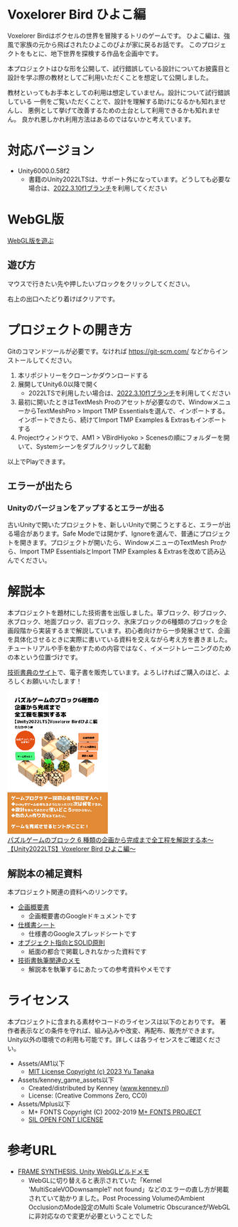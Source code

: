 # Voxelorer Bird ひよこ編

Voxelorer Birdはボクセルの世界を冒険するトリのゲームです。
ひよこ編は、強風で家族の元から飛ばされたひよこのぴよが家に戻るお話です。
このプロジェクトをもとに、地下世界を探検する作品を企画中です。

本プロジェクトはひな形を公開して、試行錯誤している設計についてお披露目と
設計を学ぶ際の教材としてご利用いただくことを想定して公開しました。

教材といってもお手本としての利用は想定していません。設計について試行錯誤している
一例をご覧いただくことで、設計を理解する助けになるかも知れませんし、
悪例として挙げて改善するための土台として利用できるかも知れません。
良かれ悪しかれ利用方法はあるのではないかと考えています。

# 対応バージョン

- Unity6000.0.58f2
  - 書籍のUnity2022LTSは、サポート外になっています。どうしても必要な場合は、[2022.3.10f1ブランチ](https://github.com/am1tanaka/VBirdHiyoko/tree/2022.3.10f1)を利用してください

# WebGL版

[WebGL版を遊ぶ](https://am1tanaka.github.io/VBirdHiyoko/Demo/)

## 遊び方

マウスで行きたい先や押したいブロックをクリックしてください。

右上の出口へたどり着けばクリアです。

# プロジェクトの開き方

Gitのコマンドツールが必要です。なければ https://git-scm.com/ などからインストールしてください。

1. 本リポジトリーをクローンかダウンロードする
1. 展開してUnity6.0以降で開く
   - 2022LTSで利用したい場合は、[2022.3.10f1ブランチ](https://github.com/am1tanaka/VBirdHiyoko/tree/2022.3.10f1)を利用してください
1. 最初に開いたときはTextMesh Proのアセットが必要なので、WindowメニューからTextMeshPro > Import TMP Essentialsを選んで、インポートする。インポートできたら、続けてImport TMP Examples & Extrasもインポートする
1. Projectウィンドウで、AM1 > VBirdHiyoko > Scenesの順にフォルダーを開いて、Systemシーンをダブルクリックして起動

以上でPlayできます。

## エラーが出たら

### Unityのバージョンをアップするとエラーが出る

古いUnityで開いたプロジェクトを、新しいUnityで開こうとすると、エラーが出る場合があります。Safe Modeでは開かず、Ignoreを選んで、普通にプロジェクトを開きます。プロジェクトが開いたら、WindowメニューのTextMesh Proから、Import TMP EssentialsとImport TMP Examples & Extrasを改めて読み込んでください。


# 解説本

本プロジェクトを題材にした技術書を出版しました。草ブロック、砂ブロック、氷ブロック、地面ブロック、岩ブロック、氷床ブロックの6種類のブロックを企画段階から実装するまで解説しています。初心者向けから一歩発展させて、企画を具体化させるときに実際に書いている資料を交えながら考え方を書きました。チュートリアルや手を動かすための内容ではなく、イメージトレーニングのための本という位置づけです。

[技術書典のサイト](https://techbookfest.org/product/nQdhDsspFhjK7zfWzmZMwK)で、電子書を販売しています。よろしければご購入のほど、よろしくお願いいたします！

<a href="https://techbookfest.org/product/nQdhDsspFhjK7zfWzmZMwK"><img src="./Docs/images/book-hyoshi-320.png" alt="ブロック6種類解説本">
<br>
パズルゲームのブロック 6 種類の企画から完成まで全工程を解説する本～【Unity2022LTS】Voxelorer Bird ひよこ編～
</a>

## 解説本の補足資料

本プロジェクト関連の資料へのリンクです。

- [企画概要書](https://docs.google.com/document/d/1n1Oxek9KgKN5j5TC0U0y48OSzzlLONp_oDUDpGcu20s/edit?usp=sharing)
	- 企画概要書のGoogleドキュメントです
- [仕様書シート](https://docs.google.com/spreadsheets/d/1z6rZWF8qitYePpJ-e99rQprVXpgaBVB05CYN53RaDE0/edit?usp=sharing)
	- 仕様書のGoogleスプレッドシートです
- [オブジェクト指向とSOLID原則](./Docs/oop-solid/oop-solid.md)
	- 紙面の都合で掲載しきれなかった資料です
- [技術書執筆関連のメモ](./Docs/tech-book/tech-book.md)
	- 解説本を執筆するにあたっての参考資料やメモです


# ライセンス

本プロジェクトに含まれる素材やコードのライセンスは以下のとおりです。
著作者表示などの条件を守れば、組み込みや改変、再配布、販売ができます。
Unity以外の環境での利用も可能です。詳しくは各ライセンスをご確認ください。

- Assets/AM1以下
  - [MIT License Copyright (c) 2023 Yu Tanaka](./LICENSE)
- Assets/kenney_game_assets以下
  - Created/distributed by Kenney (www.kenney.nl)
  - License: (Creative Commons Zero, CC0)
- Assets/Mplus以下
  - M+ FONTS Copyright (C) 2002-2019 [M+ FONTS PROJECT](http://mplus-fonts.osdn.jp)
  - [SIL OPEN FONT LICENSE](https://scripts.sil.org/OFL_web)


# 参考URL
- [FRAME SYNTHESIS. Unity WebGLビルドメモ](https://tech.framesynthesis.co.jp/unity/webgl/)
	- WebGLに切り替えると表示されていた「Kernel 'MultiScaleVODownsample1' not found」などのエラーの直し方が掲載されていて助かりました。Post Processing VolumeのAmbient OcclusionのMode設定のMulti Scale Volumetric ObscuranceがWebGLに非対応なので変更が必要ということでした


